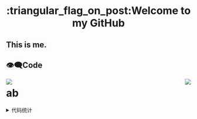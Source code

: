 <h1 align="center">:triangular_flag_on_post:Welcome to my GitHub</h1>

## This is me.

## :eye_speech_bubble:Code
<section alert="code">
  <img align="left" src="https://github-readme-stats.vercel.app/api/top-langs/?username=nanxuanzi&layout=compact"/><img align="right" src="https://github-readme-stats.vercel.app/api?username=nanxuanzi&show_icons=true"/> 
</section>

# ab
<details>
  <summary>代码统计</summary>
  <pre>
    System.out.println("Hello to see U!");
  </pre>
</details>
